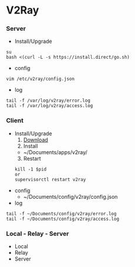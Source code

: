 # V2Ray
### Server
- Install/Upgrade
```
su
bash <(curl -L -s https://install.direct/go.sh)
```
- config
```
vim /etc/v2ray/config.json
```
- log
```
tail -f /var/log/v2ray/error.log
tail -f /var/log/v2ray/access.log
```
### Client
- Install/Upgrade
  1. [Download](https://github.com/v2ray/v2ray-core/releases)
  2. Install
    - ~/Documents/apps/v2ray/
  3. Restart
  ```
  kill -1 $pid
  or
  supervisorctl restart v2ray
  ```
- config
  - ~/Documents/config/v2ray/config.json
- log
```
tail -f ~/Documents/config/v2ray/error.log
tail -f ~/Documents/config/v2ray/access.log
```

### Local - Relay - Server
- Local
- Relay
- Server